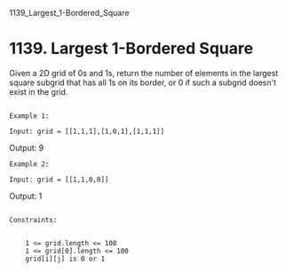 1139_Largest_1-Bordered_Square
# 1139. Largest 1-Bordered Square

Given a 2D grid of 0s and 1s, return the number of
        elements in the largest square subgrid that has all
        1s on its border, or 0 if such a subgrid doesn't
        exist in the grid.

     
    Example 1:

    Input: grid = [[1,1,1],[1,0,1],[1,1,1]]
Output: 9

    Example 2:

    Input: grid = [[1,1,0,0]]
Output: 1

     
    Constraints:

    
        1 <= grid.length <= 100
        1 <= grid[0].length <= 100
        grid[i][j] is 0 or 1